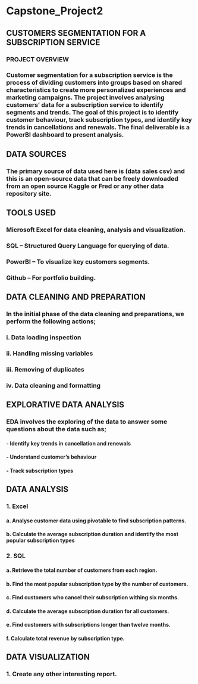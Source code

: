 # Capstone_Project2
## CUSTOMERS SEGMENTATION FOR A SUBSCRIPTION SERVICE
### PROJECT OVERVIEW
### Customer segmentation for a subscription service is the process of dividing customers into groups based on shared characteristics to create more personalized experiences and marketing campaigns. The project involves analysing customers’ data for a subscription service to identify segments and trends. The goal of this project is to identify customer behaviour, track subscription types, and identify key trends in cancellations and renewals. The final deliverable is a PowerBI dashboard to present analysis.
## DATA SOURCES
### The primary source of data used here is (data sales csv) and this is an open-source data that can be freely downloaded from an open source Kaggle or Fred or any other data repository site.
## TOOLS USED
### Microsoft Excel for data cleaning, analysis and visualization.
### SQL – Structured Query Language for querying of data.
### PowerBI – To visualize key customers segments.
### Github – For portfolio building.
## DATA CLEANING AND PREPARATION
### In the initial phase of the data cleaning and preparations, we perform the following actions;
### i.	Data loading inspection
### ii.	Handling missing variables
### iii.	Removing of duplicates
### iv.	Data cleaning and formatting
## EXPLORATIVE DATA ANALYSIS
### EDA involves the exploring of the data to answer some questions about the data such as;
#### -	Identify key trends in cancellation and renewals
#### -	Understand customer’s behaviour
#### -	Track subscription types
## DATA ANALYSIS
### 1.	Excel
#### a.	Analyse customer data using pivotable to find subscription patterns.
#### b.	Calculate the average subscription duration and identify the most popular subscription types  
### 2.	SQL
#### a.	Retrieve the total number of customers from each region.
#### b.	Find the most popular subscription type by the number of customers.
#### c.	Find customers who cancel their subscription withing six months.
#### d.	Calculate the average subscription duration for all customers.
#### e.	Find customers with subscriptions longer than twelve months.
#### f.	Calculate total revenue by subscription type.
## DATA VISUALIZATION
### 1.	Create any other interesting report.
